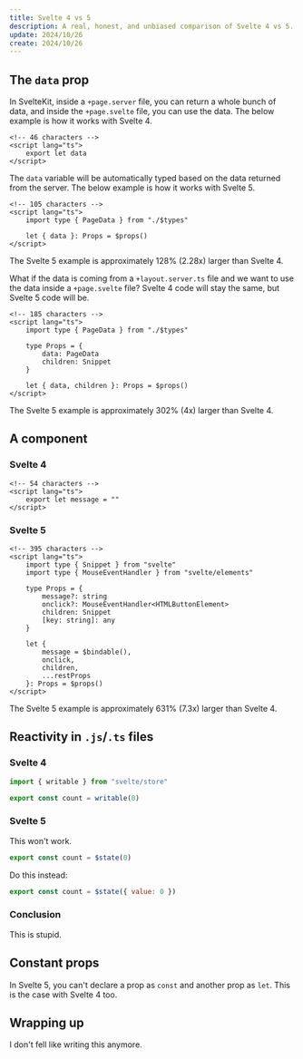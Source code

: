 ```yaml
---
title: Svelte 4 vs 5
description: A real, honest, and unbiased comparison of Svelte 4 vs 5.
update: 2024/10/26
create: 2024/10/26
---
```


## The `data` prop

In SvelteKit, inside a `+page.server` file, you can return a whole bunch of data, and inside the `+page.svelte` file, you can use the data. The below example is how it works with Svelte 4.

```svelte
<!-- 46 characters -->
<script lang="ts">
    export let data
</script>
```

The `data` variable will be automatically typed based on the data returned from the server. The below example is how it works with Svelte 5.

```svelte
<!-- 105 characters -->
<script lang="ts">
    import type { PageData } from "./$types"

    let { data }: Props = $props()
</script>
```

The Svelte 5 example is approximately 128% (2.28x) larger than Svelte 4.

What if the data is coming from a `+layout.server.ts` file and we want to use the data inside a `+page.svelte` file? Svelte 4 code will stay the same, but Svelte 5 code will be.

```svelte
<!-- 185 characters -->
<script lang="ts">
    import type { PageData } from "./$types"

    type Props = {
        data: PageData
        children: Snippet
    }

    let { data, children }: Props = $props()
</script>
```

The Svelte 5 example is approximately 302% (4x) larger than Svelte 4.

## A component

### Svelte 4

```svelte
<!-- 54 characters -->
<script lang="ts">
    export let message = ""
</script>
```

### Svelte 5

```svelte
<!-- 395 characters -->
<script lang="ts">
    import type { Snippet } from "svelte"
    import type { MouseEventHandler } from "svelte/elements"

    type Props = {
        message?: string
        onclick?: MouseEventHandler<HTMLButtonElement>
        children: Snippet
        [key: string]: any
    }

    let {
        message = $bindable(),
        onclick,
        children,
        ...restProps
    }: Props = $props()
</script>
```

The Svelte 5 example is approximately 631% (7.3x) larger than Svelte 4.

## Reactivity in `.js`/`.ts` files

### Svelte 4

```js
import { writable } from "svelte/store"

export const count = writable(0)
```

### Svelte 5

This won't work.

```js
export const count = $state(0)
```

Do this instead:

```js
export const count = $state({ value: 0 })
```

### Conclusion

This is stupid.

## Constant props

In Svelte 5, you can't declare a prop as `const` and another prop as `let`. This is the case with Svelte 4 too.

## Wrapping up

I don't fell like writing this anymore.
